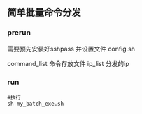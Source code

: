 简单批量命令分发
--------------

### prerun ###
需要预先安装好sshpass 并设置文件 config.sh

command_list 命令存放文件
ip_list      分发的ip


### run ###
```shell
#执行
sh my_batch_exe.sh  
```
